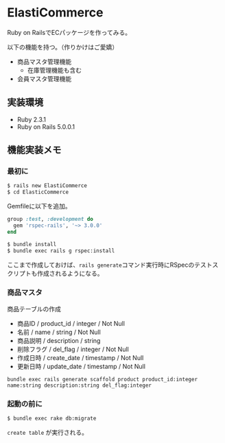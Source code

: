 # ElastiCommerce
Ruby on RailsでECパッケージを作ってみる。

以下の機能を持つ。（作りかけはご愛嬌）

* 商品マスタ管理機能
    * 在庫管理機能も含む
* 会員マスタ管理機能

## 実装環境

* Ruby 2.3.1
* Ruby on Rails 5.0.0.1

## 機能実装メモ

### 最初に

```sh
$ rails new ElastiCommerce
$ cd ElasticCommerce
```

Gemfileに以下を追加。

```ruby
group :test, :development do
  gem 'rspec-rails', '~> 3.0.0'
end
```

```sh
$ bundle install
$ bundle exec rails g rspec:install
```

ここまで作成しておけば、```rails generate```コマンド実行時にRSpecのテストスクリプトも作成されるようになる。

### 商品マスタ

商品テーブルの作成

* 商品ID / product_id / integer / Not Null
* 名前 / name / string / Not Null
* 商品説明 / description / string
* 削除フラグ / del_flag / integer / Not Null
* 作成日時 / create_date / timestamp / Not Null
* 更新日時 / update_date / timestamp / Not Null

```
bundle exec rails generate scaffold product product_id:integer name:string description:string del_flag:integer
```

### 起動の前に

```sh
$ bundle exec rake db:migrate
```

```create table``` が実行される。
